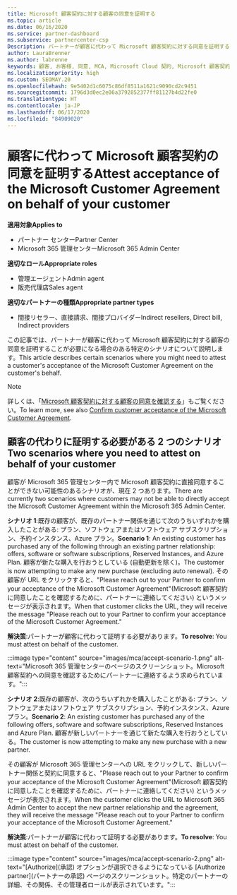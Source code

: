```yaml
---
title: Microsoft 顧客契約に対する顧客の同意を証明する
ms.topic: article
ms.date: 06/16/2020
ms.service: partner-dashboard
ms.subservice: partnercenter-csp
Description: パートナーが顧客に代わって Microsoft 顧客契約に対する同意を証明することが必要になる場合について説明します。
author: LauraBrenner
ms.author: labrenne
keywords: 顧客, お客様, 同意, MCA, Microsoft Cloud 契約, Microsoft 顧客契約, 顧客契約テンプレート, 同意の証明
ms.localizationpriority: high
ms.custom: SEOMAY.20
ms.openlocfilehash: 9e5402d1c6075c86df8511a1621c9090cd2c9451
ms.sourcegitcommit: 1796d3d0ec2e06a3792852377ff81127b4d22fe0
ms.translationtype: HT
ms.contentlocale: ja-JP
ms.lasthandoff: 06/17/2020
ms.locfileid: "84909020"
---
```

# <a name="attest-acceptance-of-the-microsoft-customer-agreement-on-behalf-of-your-customer"></a><span data-ttu-id="461a8-104">顧客に代わって Microsoft 顧客契約の同意を証明する</span><span class="sxs-lookup"><span data-stu-id="461a8-104">Attest acceptance of the Microsoft Customer Agreement on behalf of your customer</span></span>

<span data-ttu-id="461a8-105">**適用対象**</span><span class="sxs-lookup"><span data-stu-id="461a8-105">**Applies to**</span></span>

- <span data-ttu-id="461a8-106">パートナー センター</span><span class="sxs-lookup"><span data-stu-id="461a8-106">Partner Center</span></span>
- <span data-ttu-id="461a8-107">Microsoft 365 管理センター</span><span class="sxs-lookup"><span data-stu-id="461a8-107">Microsoft 365 Admin Center</span></span>

<span data-ttu-id="461a8-108">**適切なロール**</span><span class="sxs-lookup"><span data-stu-id="461a8-108">**Appropriate roles**</span></span>

- <span data-ttu-id="461a8-109">管理エージェント</span><span class="sxs-lookup"><span data-stu-id="461a8-109">Admin agent</span></span>
- <span data-ttu-id="461a8-110">販売代理店</span><span class="sxs-lookup"><span data-stu-id="461a8-110">Sales agent</span></span>

<span data-ttu-id="461a8-111">**適切なパートナーの種類**</span><span class="sxs-lookup"><span data-stu-id="461a8-111">**Appropriate partner types**</span></span>

- <span data-ttu-id="461a8-112">間接リセラー、直接請求、間接プロバイダー</span><span class="sxs-lookup"><span data-stu-id="461a8-112">Indirect resellers, Direct bill, Indirect providers</span></span>

<span data-ttu-id="461a8-113">この記事では、パートナーが顧客に代わって Microsoft 顧客契約に対する顧客の同意を証明することが必要になる場合のある特定のシナリオについて説明します。</span><span class="sxs-lookup"><span data-stu-id="461a8-113">This article describes certain scenarios where you might need to attest a customer's acceptance of the Microsoft Customer Agreement on the customer's behalf.</span></span>

>[!NOTE]
><span data-ttu-id="461a8-114">詳しくは、「[Microsoft 顧客契約に対する顧客の同意を確認する](confirm-customer-agreement.md)」もご覧ください。</span><span class="sxs-lookup"><span data-stu-id="461a8-114">To learn more, see also [Confirm customer acceptance of the Microsoft Customer Agreement](confirm-customer-agreement.md).</span></span>

## <a name="two-scenarios-where-you-need-to-attest-on-behalf-of-your-customer"></a><span data-ttu-id="461a8-115">顧客の代わりに証明する必要がある 2 つのシナリオ</span><span class="sxs-lookup"><span data-stu-id="461a8-115">Two scenarios where you need to attest on behalf of your customer</span></span>

<span data-ttu-id="461a8-116">顧客が Microsoft 365 管理センター内で Microsoft 顧客契約に直接同意することができない可能性のあるシナリオが、現在 2 つあります。</span><span class="sxs-lookup"><span data-stu-id="461a8-116">There are currently two scenarios where customers may not be able to directly accept the Microsoft Customer Agreement within the Microsoft 365 Admin Center.</span></span>

<span data-ttu-id="461a8-117">**シナリオ 1**:既存の顧客が、既存のパートナー関係を通じて次のうちいずれかを購入したことがある: プラン、ソフトウェアまたはソフトウェア サブスクリプション、予約インスタンス、Azure プラン。</span><span class="sxs-lookup"><span data-stu-id="461a8-117">**Scenario 1**: An existing customer has purchased any of the following through an existing partner relationship: offers, software or software subscriptions, Reserved Instances, and Azure Plan.</span></span> <span data-ttu-id="461a8-118">顧客が新たな購入を行おうとしている (自動更新を除く)。</span><span class="sxs-lookup"><span data-stu-id="461a8-118">The customer is now attempting to make any new purchase (excluding auto renewal).</span></span> <span data-ttu-id="461a8-119">その顧客が URL をクリックすると、"Please reach out to your Partner to confirm your acceptance of the Microsoft Customer Agreement"(Microsoft 顧客契約に同意したことを確認するために、パートナーに連絡してください) というメッセージが表示されます。</span><span class="sxs-lookup"><span data-stu-id="461a8-119">When that customer clicks the URL, they will receive the message "Please reach out to your Partner to confirm your acceptance of the Microsoft Customer Agreement."</span></span>  

<span data-ttu-id="461a8-120">**解決策**:パートナーが顧客に代わって証明する必要があります。</span><span class="sxs-lookup"><span data-stu-id="461a8-120">**To resolve**: You must attest on behalf of the customer.</span></span>

:::image type="content" source="images/mca/accept-scenario-1.png" alt-text="Microsoft 365 管理センターのページのスクリーンショット。Microsoft 顧客契約への同意を確認するためにパートナーに連絡するよう求められています。":::

<span data-ttu-id="461a8-122">**シナリオ 2**:既存の顧客が、次のうちいずれかを購入したことがある: プラン、ソフトウェアまたはソフトウェア サブスクリプション、予約インスタンス、Azure プラン。</span><span class="sxs-lookup"><span data-stu-id="461a8-122">**Scenario 2**: An existing customer has purchased any of the following offers, software and software subscriptions, Reserved Instances and Azure Plan.</span></span> <span data-ttu-id="461a8-123">顧客が新しいパートナーを通じて新たな購入を行おうとしている。</span><span class="sxs-lookup"><span data-stu-id="461a8-123">The customer is now attempting to make any new purchase with a new partner.</span></span>

<span data-ttu-id="461a8-124">その顧客が Microsoft 365 管理センターへの URL をクリックして、新しいパートナー関係と契約に同意すると、"Please reach out to your Partner to confirm your acceptance of the Microsoft Customer Agreement"(Microsoft 顧客契約に同意したことを確認するために、パートナーに連絡してください) というメッセージが表示されます。</span><span class="sxs-lookup"><span data-stu-id="461a8-124">When the customer clicks the URL to Microsoft 365 Admin Center to accept the new partner relationship and the agreement, they will receive the message "Please reach out to your Partner to confirm your acceptance of the Microsoft Customer Agreement."</span></span>  

<span data-ttu-id="461a8-125">**解決策**:パートナーが顧客に代わって証明する必要があります。</span><span class="sxs-lookup"><span data-stu-id="461a8-125">**To resolve**: You must attest on behalf of the customer.</span></span>  

:::image type="content" source="images/mca/accept-scenario-2.png" alt-text="[Authorize]\(承認\) オプションが選択できるようになっている [Authorize partner]\(パートナーの承認\) ページのスクリーンショット。特定のパートナーの詳細、その関係、その管理者ロールが表示されています。":::